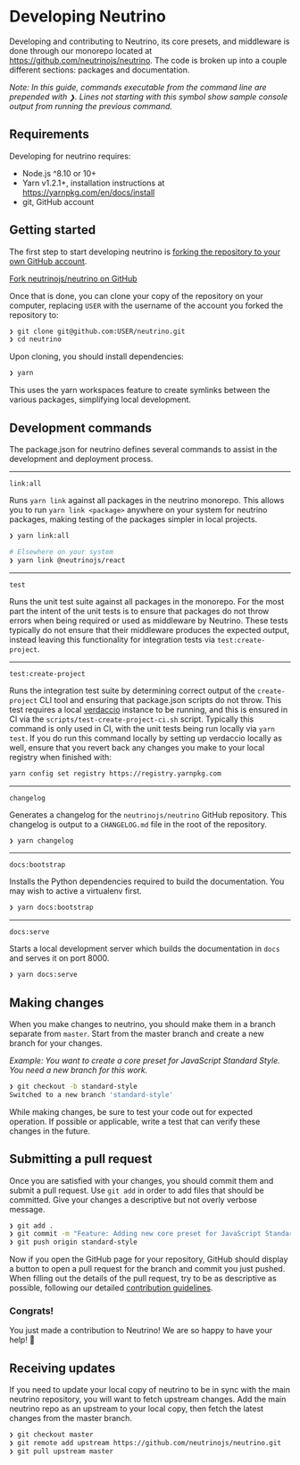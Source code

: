 # Developing Neutrino

Developing and contributing to Neutrino, its core presets, and middleware is done through our monorepo located at
https://github.com/neutrinojs/neutrino. The code is broken up into a couple different sections:
packages and documentation.

_Note: In this guide, commands executable from the command line are prepended with `❯`. Lines not starting
with this symbol show sample console output from running the previous command._

## Requirements

Developing for neutrino requires:

- Node.js ^8.10 or 10+
- Yarn v1.2.1+, installation instructions at https://yarnpkg.com/en/docs/install
- git, GitHub account

## Getting started

The first step to start developing neutrino is
[forking the repository to your own GitHub account](https://help.github.com/articles/fork-a-repo/).

<a href="https://github.com/neutrinojs/neutrino/fork" target="_blank">Fork neutrinojs/neutrino on GitHub</a>

Once that is done, you can clone your copy of the repository on your computer, replacing `USER` with the username
of the account you forked the repository to:

```bash
❯ git clone git@github.com:USER/neutrino.git
❯ cd neutrino
```

Upon cloning, you should install dependencies:

```bash
❯ yarn
```

This uses the yarn workspaces feature to create symlinks between the various packages, simplifying local development.

## Development commands

The package.json for neutrino defines several commands to assist in the development and deployment process.

---

`link:all`

Runs `yarn link` against all packages in the neutrino monorepo. This allows you to run `yarn link <package>`
anywhere on your system for neutrino packages, making testing of the packages simpler in local projects.

```bash
❯ yarn link:all

# Elsewhere on your system
❯ yarn link @neutrinojs/react
```

---

`test`

Runs the unit test suite against all packages in the monorepo. For the most part
the intent of the unit tests is to ensure that packages do not throw errors
when being required or used as middleware by Neutrino. These tests typically
do not ensure that their middleware produces the expected output, instead
leaving this functionality for integration tests via `test:create-project`.

---

`test:create-project`

Runs the integration test suite by determining correct output of the
`create-project` CLI tool and ensuring that package.json scripts do not throw.
This test requires a local [verdaccio](https://www.verdaccio.org/) instance
to be running, and this is ensured in CI via the
`scripts/test-create-project-ci.sh` script. Typically this command is only used
in CI, with the unit tests being run locally via `yarn test`. If you do run
this command locally by setting up verdaccio locally as well, ensure that
you revert back any changes you make to your local registry when finished with:

```bash
yarn config set registry https://registry.yarnpkg.com
``` 

---

`changelog`

Generates a changelog for the `neutrinojs/neutrino` GitHub repository. This changelog is output to a
`CHANGELOG.md` file in the root of the repository.

```bash
❯ yarn changelog
```

---

`docs:bootstrap`

Installs the Python dependencies required to build the documentation. You may wish to active a virtualenv first.

```bash
❯ yarn docs:bootstrap
```

---

`docs:serve`

Starts a local development server which builds the documentation in `docs` and serves it on port 8000.

```bash
❯ yarn docs:serve
```

## Making changes

When you make changes to neutrino, you should make them in a branch separate from `master`. Start from the
master branch and create a new branch for your changes.

_Example: You want to create a core preset for JavaScript Standard Style. You need a new branch for this work._

```bash
❯ git checkout -b standard-style
Switched to a new branch 'standard-style'
```

While making changes, be sure to test your code out for expected operation. If possible or applicable, write a
test that can verify these changes in the future.

## Submitting a pull request

Once you are satisfied with your changes, you should commit them and submit a pull request. Use `git add`
in order to add files that should be committed. Give your changes a descriptive but not overly verbose message.

```bash
❯ git add .
❯ git commit -m "Feature: Adding new core preset for JavaScript Standard Style"
❯ git push origin standard-style
```

Now if you open the GitHub page for your repository, GitHub should display a button to open a pull request for
the branch and commit you just pushed. When filling out the details of the pull request, try to be as descriptive
as possible, following our detailed [contribution guidelines](./index.md).

### Congrats!

You just made a contribution to Neutrino! We are so happy to have your help! 🎉

## Receiving updates

If you need to update your local copy of neutrino to be in sync with the main neutrino repository, you
will want to fetch upstream changes. Add the main neutrino repo as an upstream to your local copy, then fetch
the latest changes from the master branch.

```bash
❯ git checkout master
❯ git remote add upstream https://github.com/neutrinojs/neutrino.git
❯ git pull upstream master
```
